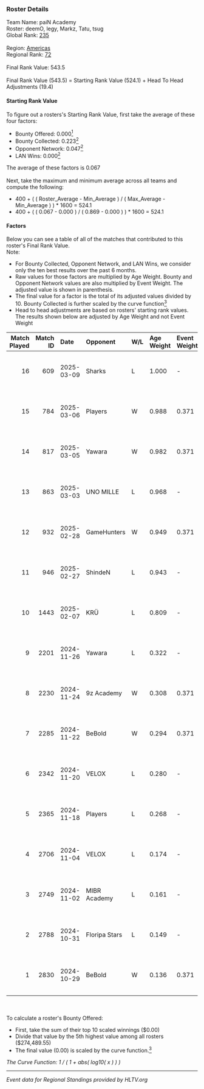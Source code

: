### Roster Details<br />
Team Name: paiN Academy<br />
Roster: deemO, legy, Markz, Tatu, tsug<br />
Global Rank: [235](../../standings_global_2025_04_07.md)<br />
<br />
Region: [Americas]( ../../standings_americas_2025_04_07.md)<br />
Regional Rank: [72]( ../../standings_americas_2025_04_07.md)<br />
<br />
Final Rank Value:  543.5<br />
<br />
Final Rank Value (543.5) = Starting Rank Value (524.1) + Head To Head Adjustments (19.4)<br />

#### Starting Rank Value<br />
To figure out a rosters's Starting Rank Value, first take the average of these four factors:<br />
- Bounty Offered: 0.000[<sup>1</sup>](#table2)
- Bounty Collected: 0.223[<sup>2</sup>](#table1)
- Opponent Network: 0.047[<sup>2</sup>](#table1)
- LAN Wins: 0.000[<sup>2</sup>](#table1)

The average of these factors is 0.067<br />
<br />
Next, take the maximum and minimum average across all teams and compute the following:<br />
- 400 + ( ( Roster_Average - Min_Average ) / ( Max_Average - Min_Average ) ) * 1600 = 524.1
- 400 + ( ( 0.067 - 0.000 ) / ( 0.869 - 0.000 ) ) * 1600 = 524.1


#### Factors<br />
Below you can see a table of all of the matches that contributed to this roster's Final Rank Value.<br />
Note:<br />

- For Bounty Collected, Opponent Network, and LAN Wins, we consider only the ten best results over the past 6 months.
- Raw values for those factors are multiplied by Age Weight. Bounty and Opponent Network values are also multiplied by Event Weight. The adjusted value is shown in parenthesis.
- The final value for a factor is the total of its adjusted values divided by 10. Bounty Collected is further scaled by the curve function[<sup>3</sup>](#curveFunction)
- Head to head adjustments are based on rosters' starting rank values. The results shown below are adjusted by Age Weight and not Event Weight
<span id="table1"></span><br />


| Match Played | Match ID | Date       | Opponent      | W/L | Age Weight | Event Weight | Bounty Collected | Opponent Network | LAN Wins  | H2H Adj. | Roster                            |
| -: | -: | :- | :- | :- | :- | :- | :- | :- | :- | -: | :- |
|           16 |      609 | 2025-03-09 | Sharks        | L   | 1.000      | -            | -                | -                | -         |    -3.63 | deemO, legy, Markz, Tatu, tsug    |
|           15 |      784 | 2025-03-06 | Players       | W   | 0.988      | 0.371        | 0.007 (0.003)    | 0.528 (0.193)    | 0 (0.000) |    21.13 | deemO, legy, Markz, Tatu, tsug    |
|           14 |      817 | 2025-03-05 | Yawara        | W   | 0.982      | 0.371        | 0.001 (0.000)    | 0.330 (0.120)    | 0 (0.000) |    20.04 | deemO, legy, Markz, Tatu, tsug    |
|           13 |      863 | 2025-03-03 | UNO MILLE     | L   | 0.968      | -            | -                | -                | -         |   -12.21 | deemO, legy, Markz, Tatu, tsug    |
|           12 |      932 | 2025-02-28 | GameHunters   | W   | 0.949      | 0.371        | 0.001 (0.000)    | 0.402 (0.142)    | 0 (0.000) |    18.75 | deemO, legy, Markz, Tatu, tsug    |
|           11 |      946 | 2025-02-27 | ShindeN       | L   | 0.943      | -            | -                | -                | -         |    -7.73 | deemO, legy, Markz, Tatu, tsug    |
|           10 |     1443 | 2025-02-07 | KRÜ           | L   | 0.809      | -            | -                | -                | -         |    -9.10 | deemO, legy, Markz, PremiuM, Tatu |
|            9 |     2201 | 2024-11-26 | Yawara        | L   | 0.322      | -            | -                | -                | -         |    -3.26 | deemO, legy, Markz, Tatu, tsug    |
|            8 |     2230 | 2024-11-24 | 9z Academy    | W   | 0.308      | 0.371        | 0.000 (0.000)    | 0.109 (0.013)    | 0 (0.000) |     4.71 | deemO, legy, Markz, Tatu, tsug    |
|            7 |     2285 | 2024-11-22 | BeBold        | W   | 0.294      | 0.371        | 0.000 (0.000)    | 0.000 (0.000)    | 0 (0.000) |     3.16 | deemO, legy, Markz, Tatu, tsug    |
|            6 |     2342 | 2024-11-20 | VELOX         | L   | 0.280      | -            | -                | -                | -         |    -4.45 | deemO, legy, Markz, Tatu, tsug    |
|            5 |     2365 | 2024-11-18 | Players       | L   | 0.268      | -            | -                | -                | -         |    -2.37 | deemO, legy, Markz, Tatu, tsug    |
|            4 |     2706 | 2024-11-04 | VELOX         | L   | 0.174      | -            | -                | -                | -         |    -2.79 | deemO, legy, Markz, Tatu, tsug    |
|            3 |     2749 | 2024-11-02 | MIBR Academy  | L   | 0.161      | -            | -                | -                | -         |    -1.82 | deemO, legy, Markz, Tatu, tsug    |
|            2 |     2788 | 2024-10-31 | Floripa Stars | L   | 0.149      | -            | -                | -                | -         |    -2.49 | deemO, legy, Markz, Tatu, tsug    |
|            1 |     2830 | 2024-10-29 | BeBold        | W   | 0.136      | 0.371        | 0.000 (0.000)    | 0.000 (0.000)    | 0 (0.000) |     1.43 | deemO, legy, Markz, Tatu, tsug    |

<br />
<span id="table2"></span><br />
To calculate a roster's Bounty Offered:<br />

- First, take the sum of their top 10 scaled winnings ($0.00)
- Divide that value by the 5th highest value among all rosters ($274,489.55)
- The final value (0.00) is scaled by the curve function.[<sup>3</sup>](#curveFunction)

<span id="curveFunction"></span>_The Curve Function: 1 / ( 1 + abs( log10( x ) ) )_<br />

---
_Event data for Regional Standings provided by HLTV.org_<br />
